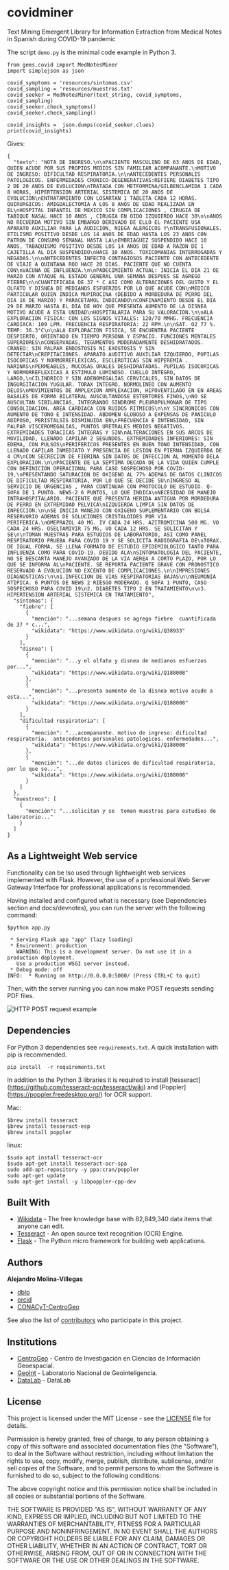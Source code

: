 # covidminer
Text Mining Emergent Library for Information Extraction from Medical Notes in Spanish during COVID-19 pandemic


The script `demo.py` is the minimal code example in Python 3.


```
from gems.covid import MedNotesMiner
import simplejson as json

covid_symptoms = 'resources/sintomas.csv'
covid_sampling = 'resources/muestras.txt'
covid_seeker = MedNotesMiner(text_string, covid_symptoms, covid_sampling)
covid_seeker.check_symptoms()
covid_seeker.check_sampling()

covid_insights =  json.dumps(covid_seeker.clues)
print(covid_insights)
```

Gives:

```
{
  "texto": "NOTA DE INGRESO.\n\nPACIENTE MASCULINO DE 63 ANOS DE EDAD, QUIEN ACUDE POR SUS PROPIOS MEDIOS SIN FAMILIAR ACOMPANANTE.\nMOTIVO DE INGRESO: DIFICULTAD RESPIRATORIA.\n\nANTECEDENTES PERSONALES PATOLOGICOS. ENFERMEDADES CRONICO-DEGENERATIVAS:REFIERE DIABETES TIPO 2 DE 20 ANOS DE EVOLUCION\nTRATADA CON METFORMINA/GILBENCLAMIDA 1 CADA 8 HORAS, HIPERTENSION ARTERIAL SISTEMICA DE 20 ANOS DE EVOLUCION\nENTRATAMIENTO CON LOSARTAN 1 TABLETA CADA 12 HORAS. QUIRURGICOS: AMIGDALECTOMIA A LOS 8 ANOS DE EDAD REALIZADA EN EL\nHOSPITAL INFANTIL DE MEXICO SIN COMPLICACIONES , CIRUGIA DE TABIQUE NASAL HACE 10 ANOS , CIRUGIA EN OIDO IZQUIERDO HACE 30\n\nANOS NO RECUERDA MOTIVO SIN EMBARGO DERIVADO DE ELLO EL PACIENTE USA APARATO AUXILIAR PARA LA AUDICION, NIEGA ALERGICOS Y\nTRANSFUSIONALES. ETILISMO POSITIVO DESDE LOS 14 ANOS DE EDAD HASTA LOS 23 ANOS CON PATRON DE CONSUMO SEMANAL HASTA LA\nEMBRIAGUEZ SUSPENDIDO HACE 10 ANOS, TABAQUISMO POSITIVO DESDE LOS 14 ANOS DE EDAD A RAZON DE 1 CAJETILLA AL DIA SUSPENDIDO\nHACE 10 ANOS. TOXICOMANIAS INTERROGADAS Y NEGADAS.\n\nANTECEDENTES INFECTO CONTAGIOSOS PACIENTE CON ANTECEDENTE DE VIAJE A QUINTANA ROO HACE 20 DIAS. PACIENTE QUE NO CUENTA CON\nVACUNA DE INFLUENZA.\n\nPADECIMIENTO ACTUAL: INICIA EL DIA 21 OE MARZO CON ATAQUE AL ESTADO GENERAL UNA SEMANA DESPUES SE AGREGO FIEBRE\n\nCUANTIFICADA DE 37 * C ASI COMO ALTERACIONES DEL GUSTO Y EL OLFATO Y DISNEA DE MEDIANOS ESFUERZOS POR LO QUE ACUDE CON\nMEDICO PARTICULAR QUIEN INDICA MUPIROCINA (DEBIDO A MORDEDURA DE PERRO DEL DIA 16 DE MARZO) Y PARACETAMOL INDICANDO\nCONFINAMIENTO DESDE EL DIA 29 DE MARZO HASTA EL DIA DE HOY QUE PRESENTA AUMENTO DE LA DISNEA MOTIVO ACUDE A ESTA UNIDAD\nHOSPITALARIA PARA SU VALORACION.\n\nALA EXPLORACION FISICA: CON LOS SIGNOS VITALES: 120/70 MMHG. FRECUENCIA CARDIACA: 109 LPM. FRECUENCIA RESPIRATORIA: 22 RPM.\n\nSAT. O2 77 %. TEMP: 36.3°C\n\nALA EXPLORACION FISICA, SE ENCUENTRA PACIENTE DESPIERTO, ORIENTADO EN TIEMPO PERSONA Y ESPACIO. FUNCIONES MENTALES SUPERIORES\nCONSERVADAS, TEGUMENTOS MODERADAMENTE DESHIDRATADOS. CRANEO: SIN PALPAR ENDOSTOSIS NI EXOSTOSIS Y SIN DETECTAR\nCREPITACIONES. APARATO AUDITIVO AUXILIAR IZQUIERDO, PUPILAS ISOCORICAS Y NORMORREFLEXICAS, ESCLEROTICAS SIN HIPEREMIA . NARINAS\nPERMEABLES, MUCOSAS ORALES DESHIDRATADAS. PUPILAS ISOCORICAS Y NORMORREFLEXICAS A ESTIMULO LUMINOSO. CUELLO INTEGRO, LARGO,\nCILINDRICO Y SIN ADENOMEGALIAS CERVICALES, SIN DATOS DE INGURGITACION YUGULAR. TORAX INTEGRO, NORMOLINEO CON AUMENTO DELOS\nMOVIMIENTOS DE AMPLEXION AMPLEXACION, HIPOVENTILADO EN EN AREAS BASALES DE FORMA BILATERAL AUSCULTANDOSE ESTERTORES FINOS,\nNO SE AUSCULTAN SIBILANCIAS, INTEGRANDO SINDROME PLEUROPULMONAR DE TIPO CONSOLIDACION. AREA CARDIACA CON RUIDOS RITMICOS\n\nY SINCRONICOS CON AUMENTO DE TONO E INTENSIDAD. ABDOMEN GLOBOSO A EXPENSAS DE PANICULO ADIPOSO, PERISTALSIS DISMINUIDA EN\nFRECUENCIA E INTENSIDAD, SIN PALPAR VISCEROMEGALIAS, PUNTOS URETRALES MEDIOS NEGATIVOS. EXTREMIDADES TORACICAS INTEGRAS Y SIN\nALTERACIONES EN SUS ARCOS DE MOVILIDAD, LLENADO CAPILAR 2 SEGUNDOS. EXTREMIDADES INFERIORES: SIN EDEMA, CON PULSOS\nPERIFERICOS PRESENTES EN BUEN TONO INTENSIDAD, CON LLENADO CAPILAR INMEDIATO Y PRESENCIA DE LESION EN PIERNA IZQUIERDA DE 4 CM\nCON SECRECION DE FIBRINA SIN DATOS DE INFECCION AL MOMENTO DELA EXPLORACION.\n\nPACIENTE DE LA SEPTIMA DECADA DE LA VIDA QUIEN CUMPLE CON DEFINICION OPERACIONAL PARA CASO SOSPECHOSO POR COVID-19,\nPRESENTANDO SATURACION DE OXIGENO AL 77% ADEMAS DE DATOS CLINICOS DE DIFICULTAD RESPIRATORIA, POR LO QUE SE DECIDE SU\nINGRESO AL SERVICIO DE URGENCIAS , PARA CONTINUAR CON PROTOCOLO DE ESTUDIO. Q-SOFA DE 1 PUNTO. NEWS-2 6 PUNTOS, LO QUE INDICA\nNECESIDAD DE MANEJO INTRAHOSPITALARIO. PACIENTE QUE PRESENTA HERIDA ANTIGUA POR MORDEDURA DE PERRO EN EXTREMIDAD PELVICA\nIZQUIERDA LIMPIA SIN DATOS DE INFECCION.\n\nSE INICIA MANEJO CON OXIGENO SUPLEMENTARIO CON BOLSA RESERVORIO ADEMAS DE SOLUCIONES CRISTALOIDES POR VIA PERIFERICA.\nOMEPRAZOL 40 MG. IV CADA 24 HRS. AZITROMICINA 500 MG. VO CADA 24 HRS. OSELTAMIVIR 75 MG, VO CADA 12 HRS. SE SOLICITAN Y SE\n\nTOMAN MUESTRAS PARA ESTUDIOS DE LABORATORIO, ASI COMO PANEL RESPIRATORIO PRUEBA PARA COVID 19 Y SE SOLICITA RADIOGRAFIA DE\nTORAX. DE IGUAL FORMA, SE LLENA FORMATO DE ESTUDIO EPIDEMIOLOGICO TANTO PARA INFLUENZA COMO PARA COVID-19. DEBIDO ALA\nSINTOMATOLOGIA DEL PACIENTE, NO SE DESCARTA MANEJO AVANZADO DE LA VIA AEREA A CORTO PLAZO, POR LO QUE SE INFORMA AL\nPACIENTE. SE REPORTA PACIENTE GRAVE CON PRONOSTICO RESERVADO A EVOLUCION NO EXCENTO DE COMPLICACIONES.\n\nIMPRESIONES DIAGNOSTICAS:\n\n1.INFECCION DE VIAS RESPIRATORIAS BAJAS\n\nNEUMONIA ATIPICA. 6 PUNTOS DE NEWS 2 RIESGO MODERADO. Q SOFA 1 PUNTO, CASO SOSPECHOSO PARA COVID 19\n2. DIABETES TIPO 2 EN TRATAMIENTO\n\n3. HIPERTENSION ARTERIAL SISTEMICA EN TRATAMIENTO",
  "síntomas": {
    "fiebre": [
      {
        "mención": "...semana despues se agrego fiebre  cuantificada de 37 * c...",
        "wikidata": "https://www.wikidata.org/wiki/Q38933"
      }
    ],
    "disnea": [
      {
        "mención": "...y el olfato y disnea de medianos esfuerzos por...",
        "wikidata": "https://www.wikidata.org/wiki/Q188008"
      },
      {
        "mención": "...presenta aumento de la disnea motivo acude a esta...",
        "wikidata": "https://www.wikidata.org/wiki/Q188008"
      }
    ],
    "dificultad respiratoria": [
      {
        "mención": "...acompanante. motivo de ingreso: dificultad respiratoria.  antecedentes personales patologicos. enfermedades...",
        "wikidata": "https://www.wikidata.org/wiki/Q188008"
      },
      {
        "mención": "...de datos clinicos de dificultad respiratoria, por lo que se...",
        "wikidata": "https://www.wikidata.org/wiki/Q188008"
      }
    ]
  },
  "muestreos": [
    {
      "mención": "...solicitan y se  toman muestras para estudios de laboratorio..."
    }
  ]
}
```

## As a Lightweight Web service

Functionality can be lso used through lightweight web services implemented with Flask. However, the use of a professional Web Server Gateway Interface for professional applications is recommended.

Having installed and configured what is necessary (see Dependencies section and docs/devnotes), you can run the server with the following command:


```
$python app.py

 * Serving Flask app "app" (lazy loading)
 * Environment: production
   WARNING: This is a development server. Do not use it in a production deployment.
   Use a production WSGI server instead.
 * Debug mode: off
INFO:  * Running on http://0.0.0.0:5000/ (Press CTRL+C to quit)
```

Then, with the server running you can now make POST requests sending PDF files.

![HTTP POST request example](docs/post.png)


## Dependencies

For Python 3 dependencies see `requirements.txt`. A quick installation with pip is recommended.

```
pip install  -r requirements.txt
```

In addition to the Python 3 libraries it is required to install [tesseract] (https://github.com/tesseract-ocr/tesseract/wiki) and [Poppler] (https://poppler.freedesktop.org/) for OCR support.

Mac:

```
$brew install tesseract
$brew install tesseract-esp
$brew install poppler
```

linux:

```
$sudo apt install tesseract-ocr
$sudo apt-get install tesseract-ocr-spa
sudo add-apt-repository -y ppa:cran/poppler
sudo apt-get update
sudo apt-get install -y libpoppler-cpp-dev
```

## Built With

* [Wikidata](https://www.wikidata.org/) - The free knowledge base with 82,849,340 data items that anyone can edit.
* [Tesseract](https://github.com/tesseract-ocr/tesseract/wiki) - An open source text recognition (OCR) Engine.
* [Flask](https://rometools.github.io/rome/) - The Python micro framework for building web applications.


## Authors

**Alejandro Molina-Villegas**

* [dblp](https://dblp.uni-trier.de/pers/hd/m/Molina=Villegas:Alejandro)
* [orcid](https://orcid.org/0000-0001-9398-8844)
* [CONACyT-CentroGeo](http://mid.geoint.mx/site/integrante/id/15.html)

See also the list of [contributors]() who participate in this project.

## Institutions

  * [CentroGeo](https://www.centrogeo.org.mx/) - Centro de Investigación en Ciencias de Información Geoespacial.
  * [GeoInt](http://www.geoint.mx/) - Laboratorio Nacional de Geointeligencia.
  * [DataLab](http://datalab.geoint.mx/site/contacto.html#Core_Members) - DataLab

## License

This project is licensed under the MIT License - see the [LICENSE](docs/LICENSE) file for details. 

Permission is hereby granted, free of charge, to any person obtaining a copy
of this software and associated documentation files (the "Software"), to deal
in the Software without restriction, including without limitation the rights
to use, copy, modify, merge, publish, distribute, sublicense, and/or sell
copies of the Software, and to permit persons to whom the Software is
furnished to do so, subject to the following conditions:

The above copyright notice and this permission notice shall be included in all
copies or substantial portions of the Software.

THE SOFTWARE IS PROVIDED "AS IS", WITHOUT WARRANTY OF ANY KIND, EXPRESS OR
IMPLIED, INCLUDING BUT NOT LIMITED TO THE WARRANTIES OF MERCHANTABILITY,
FITNESS FOR A PARTICULAR PURPOSE AND NONINFRINGEMENT. IN NO EVENT SHALL THE
AUTHORS OR COPYRIGHT HOLDERS BE LIABLE FOR ANY CLAIM, DAMAGES OR OTHER
LIABILITY, WHETHER IN AN ACTION OF CONTRACT, TORT OR OTHERWISE, ARISING FROM,
OUT OF OR IN CONNECTION WITH THE SOFTWARE OR THE USE OR OTHER DEALINGS IN THE
SOFTWARE.



